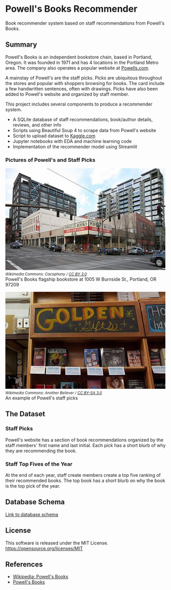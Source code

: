 # Powell's Books Recommender

Book recommender system based on staff recommendations from Powell's Books.

## Summary

Powell's Books is an independent bookstore chain, based in Portland, Oregon. It was founded in 1971 and has 4 locations in the Portland Metro area. The company also operates a popular website at [Powells.com](https://www.powells.com).

A mainstay of Powell's are the staff picks. Picks are ubiquitous throughout the stores and popular with shoppers browsing for books. The card include a few handwritten sentences, often with drawings. Picks have also been added to Powell's website and organized by staff member.

This project includes several components to produce a recommender system.

- A SQLite database of staff recommendations, book/author details, reviews, and other info
- Scripts using Beautiful Soup 4 to scrape data from Powell's website
- Script to upload dataset to [Kaggle.com](https://www.kaggle.com)
- Jupyter notebooks with EDA and machine learning code
- Implementation of the recommender model using Streamlit

### Pictures of Powell's and Staff Picks

![Powell's Books marquee](./etc/img/powells-books-marquee.jpg)  
<small>*Wikimedia Commons: Cacophony / [CC BY 3.0](https://creativecommons.org/licenses/by/3.0)*</small>  
Powell's Books flagship bookstore at 1005 W Burnside St., Portland, OR 97209  

![Shelf with staff picks](./etc/img/shelf-staff-picks.jpg)  
<small>*Wikimedia Commons: Another Believer / [CC BY-SA 3.0](https://creativecommons.org/licenses/by-sa/3.0)*</small>  
An example of Powell's staff picks

## The Dataset

### Staff Picks

Powell's website has a section of book recommendations organized by the staff members' first name and last initial. Each pick has a short blurb of why they are recommending the book.

### Staff Top Fives of the Year

At the end of each year, staff create members create a top five ranking of their recommended books. The top book has a short blurb on why the book is the top pick of the year.

## Database Schema

[Link to database schema]()

## License

This software is released under the MIT License. <https://opensource.org/licenses/MIT>

## References

- [Wikipedia: Powell's Books](https://en.wikipedia.org/wiki/Powell%27s_Books)
- [Powell's Books](https://www.powells.com/)
